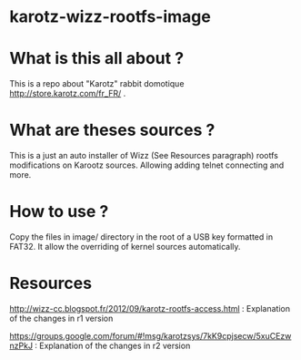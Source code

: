 karotz-wizz-rootfs-image
========================

# What is this all about ?

This is a repo about "Karotz" rabbit domotique http://store.karotz.com/fr_FR/ . 


# What are theses sources ?

This is a just an auto installer of Wizz (See Resources paragraph) rootfs modifications on Karootz sources. Allowing adding telnet connecting and more.

# How to use ?

Copy the files in image/ directory in the root of a USB key formatted in FAT32. It allow the overriding of kernel sources automatically.

# Resources

<a href="http://wizz-cc.blogspot.fr/2012/09/karotz-rootfs-access.html">http://wizz-cc.blogspot.fr/2012/09/karotz-rootfs-access.html</a> : Explanation of the changes in r1 version

<a href="https://groups.google.com/forum/#!msg/karotzsys/7kK9cpjsecw/5xuCEzwnzPkJ">https://groups.google.com/forum/#!msg/karotzsys/7kK9cpjsecw/5xuCEzwnzPkJ</a> : Explanation of the changes in r2 version

